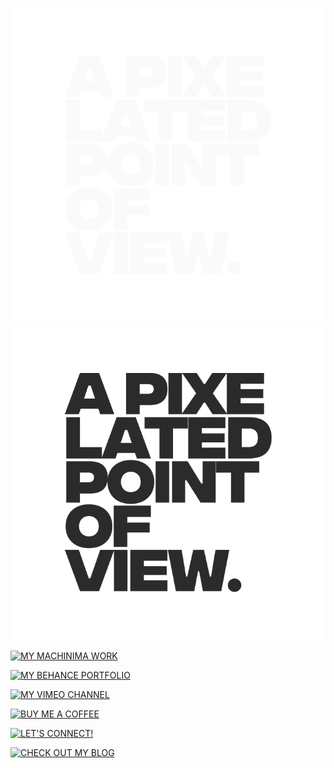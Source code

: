 ![APPOV Logo](/.github/appovdark.png#gh-light-mode-only "A Pixelated Point of View Logo")
![APPOV Logo](/.github/appovlight.png#gh-dark-mode-only "A Pixelated Point of View Logo")

[![MY MACHINIMA WORK](<https://img.shields.io/badge/WATCH_MY_MACHINIMA_WORK-?style=for-the-badge&logo=youtube&logoColor=+[![Check+out+my+Behance!](https%3A%2F%2Fimg.shields.io%2Fbadge%2FCheck_out_my_Behance!-%3Fstyle%3Dfor-the-badge%26logo%3D%23FF0000%26logoColor%3D%23fafafa%23131313)](https%3A%2F%2Fwww.behance.net%2Fappov)#131313>)](https://www.youtube.com/@apixelatedpointofview)

[![MY BEHANCE PORTFOLIO](<https://img.shields.io/badge/Check_out_my_Behance!-?style=for-the-badge&logo=behance&logoColor=+[![Check+out+my+Behance!](https%3A%2F%2Fimg.shields.io%2Fbadge%2FCheck_out_my_Behance!-%3Fstyle%3Dfor-the-badge%26logo%3D%23FF0000%26logoColor%3D%23fafafa%23131313)](https%3A%2F%2Fwww.behance.net%2Fappov)#131313>)](https://www.behance.net/appov)

[![MY VIMEO CHANNEL](https://img.shields.io/badge/MY_VIMEO_CHANNEL-?style=for-the-badge&logo=Vimeo&logoColor=%23fafafa#131313)](https://www.vimeo.com/apixelatedpointofview)

[![BUY ME A COFFEE](https://img.shields.io/badge/BUY_ME_A_COFFEE-?style=for-the-badge&logo=buy+me+a+coffee&logoColor=%23fafafa#131313)](https://www.buymeacoffee.com/appovfilm)

[![LET'S CONNECT!](https://img.shields.io/badge/LET'S_CONNECT!-?style=for-the-badge&logo=linkedin&logoColor=%23fafafa#131313)](https://www.linkedin.com/in/apixelatedpointofview)

[![CHECK OUT MY BLOG](https://img.shields.io/badge/CHECK_OUT_MY_BLOG-?style=for-the-badge&logo=blogger&logoColor=%23fafafa#131313)](https://www.apixelatedpointofview.blogspot.com)

